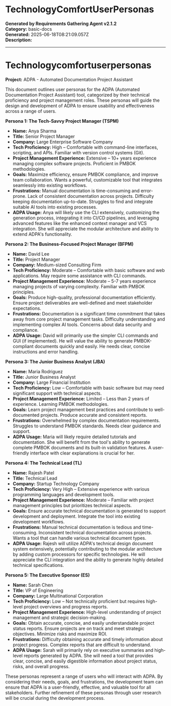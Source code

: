 # TechnologyComfortUserPersonas

**Generated by Requirements Gathering Agent v2.1.2**  
**Category:** basic-docs  
**Generated:** 2025-06-18T08:21:09.057Z  
**Description:** 

---

# Technologycomfortuserpersonas

**Project:** ADPA - Automated Documentation Project Assistant

This document outlines user personas for the ADPA (Automated Documentation Project Assistant) tool, categorized by their technical proficiency and project management roles.  These personas will guide the design and development of ADPA to ensure usability and effectiveness across a range of users.


**Persona 1: The Tech-Savvy Project Manager (TSPM)**

* **Name:** Anya Sharma
* **Title:** Senior Project Manager
* **Company:**  Large Enterprise Software Company
* **Tech Proficiency:** High – Comfortable with command-line interfaces, scripting, and APIs.  Familiar with version control systems (Git).
* **Project Management Experience:** Extensive – 10+ years experience managing complex software projects.  Proficient in PMBOK methodologies.
* **Goals:**  Maximize efficiency, ensure PMBOK compliance, and improve team collaboration.  Wants a powerful, customizable tool that integrates seamlessly into existing workflows.
* **Frustrations:**  Manual documentation is time-consuming and error-prone.  Lack of consistent documentation across projects. Difficulty keeping documentation up-to-date.  Struggles to find and integrate suitable AI tools into existing processes.
* **ADPA Usage:** Anya will likely use the CLI extensively, customizing the generation process, integrating it into CI/CD pipelines, and leveraging advanced features like the enhanced context manager and VCS integration. She will appreciate the modular architecture and ability to extend ADPA's functionality.


**Persona 2: The Business-Focused Project Manager (BFPM)**

* **Name:** David Lee
* **Title:** Project Manager
* **Company:** Medium-sized Consulting Firm
* **Tech Proficiency:** Moderate – Comfortable with basic software and web applications.  May require some assistance with CLI commands.
* **Project Management Experience:**  Moderate – 5-7 years experience managing projects of varying complexity.  Familiar with PMBOK principles.
* **Goals:**  Produce high-quality, professional documentation efficiently.  Ensure project deliverables are well-defined and meet stakeholder expectations.
* **Frustrations:**  Documentation is a significant time commitment that takes away from core project management tasks.  Difficulty understanding and implementing complex AI tools.  Concerns about data security and compliance.
* **ADPA Usage:** David will primarily use the simpler CLI commands and GUI (if implemented).  He will value the ability to generate PMBOK-compliant documents quickly and easily. He needs clear, concise instructions and error handling.


**Persona 3: The Junior Business Analyst (JBA)**

* **Name:** Maria Rodriguez
* **Title:** Junior Business Analyst
* **Company:** Large Financial Institution
* **Tech Proficiency:** Low – Comfortable with basic software but may need significant support with technical aspects.
* **Project Management Experience:** Limited –  Less than 2 years of experience.  Learning PMBOK methodologies.
* **Goals:**  Learn project management best practices and contribute to well-documented projects.  Produce accurate and consistent reports.
* **Frustrations:**  Overwhelmed by complex documentation requirements.  Struggles to understand PMBOK standards.  Needs clear guidance and support.
* **ADPA Usage:** Maria will likely require detailed tutorials and documentation.  She will benefit from the tool's ability to generate complete PMBOK documents and its built-in validation features.  A user-friendly interface with clear explanations is crucial for her.


**Persona 4: The Technical Lead (TL)**

* **Name:**  Rajesh Patel
* **Title:** Technical Lead
* **Company:**  Startup Technology Company
* **Tech Proficiency:** Very High –  Extensive experience with various programming languages and development tools.
* **Project Management Experience:** Moderate –  Familiar with project management principles but prioritizes technical aspects.
* **Goals:**  Ensure accurate technical documentation is generated to support development and deployment.  Integrate the tool into existing development workflows.
* **Frustrations:**  Manual technical documentation is tedious and time-consuming.  Inconsistent technical documentation across projects.  Wants a tool that can handle various technical document types.
* **ADPA Usage:** Rajesh will utilize ADPA's technical design document system extensively, potentially contributing to the modular architecture by adding custom processors for specific technologies.  He will appreciate the CLI integration and the ability to generate highly detailed technical specifications.


**Persona 5: The Executive Sponsor (ES)**

* **Name:**  Sarah Chen
* **Title:** VP of Engineering
* **Company:**  Large Multinational Corporation
* **Tech Proficiency:** Low – Not technically proficient but requires high-level project overviews and progress reports.
* **Project Management Experience:** High-level understanding of project management and strategic decision-making.
* **Goals:**  Obtain accurate, concise, and easily understandable project status reports.  Ensure projects are on track and meet strategic objectives.  Minimize risks and maximize ROI.
* **Frustrations:**  Difficulty obtaining accurate and timely information about project progress.  Complex reports that are difficult to understand.
* **ADPA Usage:** Sarah will primarily rely on executive summaries and high-level reports generated by ADPA.  She will need a tool that provides clear, concise, and easily digestible information about project status, risks, and overall progress.


These personas represent a range of users who will interact with ADPA.  By considering their needs, goals, and frustrations, the development team can ensure that ADPA is a user-friendly, effective, and valuable tool for all stakeholders.  Further refinement of these personas through user research will be crucial during the development process.
